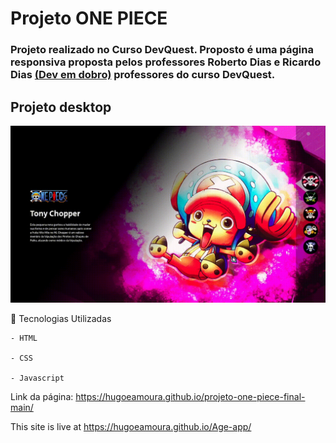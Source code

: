 # Projeto ONE PIECE 

### Projeto realizado no Curso DevQuest. Proposto é uma página responsiva  proposta pelos professores Roberto Dias e Ricardo Dias [(Dev em dobro)](https://www.instagram.com/devemdobro/) professores do curso DevQuest.

## Projeto  desktop 

[<img src="/src/imagens/onePiece.gif" alt="Gif OnePiece">]()

📌  Tecnologias Utilizadas 
````
- HTML

- CSS 

- Javascript 
````
Link da página: https://hugoeamoura.github.io/projeto-one-piece-final-main/

This site is live at https://hugoeamoura.github.io/Age-app/
